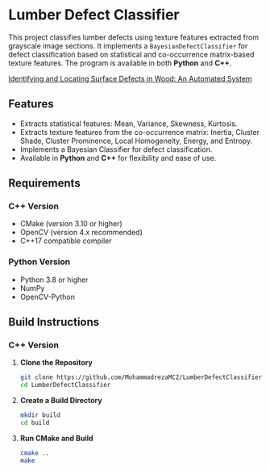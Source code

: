 
# Lumber Defect Classifier

This project classifies lumber defects using texture features extracted from grayscale image sections. It implements a `BayesianDefectClassifier` for defect classification based on statistical and co-occurrence matrix-based texture features. The program is available in both **Python** and **C++**.

[Identifying and Locating Surface Defects in Wood: An Automated System](https://www.semanticscholar.org/paper/Identifying-and-Locating-Surface-Defects-in-Wood%3A-Conners-McMillin/bbb3e359bdc32e5771f4d193726893e10913fe1e)

## Features

- Extracts statistical features: Mean, Variance, Skewness, Kurtosis.
- Extracts texture features from the co-occurrence matrix: Inertia, Cluster Shade, Cluster Prominence, Local Homogeneity, Energy, and Entropy.
- Implements a Bayesian Classifier for defect classification.
- Available in **Python** and **C++** for flexibility and ease of use.

## Requirements

### C++ Version
- CMake (version 3.10 or higher)
- OpenCV (version 4.x recommended)
- C++17 compatible compiler

### Python Version
- Python 3.8 or higher
- NumPy
- OpenCV-Python

## Build Instructions

### C++ Version
1. **Clone the Repository**
   ```bash
   git clone https://github.com/MohammadrezaMC2/LumberDefectClassifier.git
   cd LumberDefectClassifier
   ```

2. **Create a Build Directory**
   ```bash
   mkdir build
   cd build
   ```

3. **Run CMake and Build**
   ```bash
   cmake ..
   make
   ```